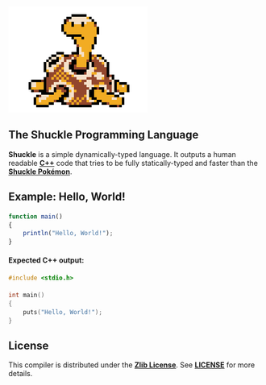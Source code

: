 <img src="media/shuckle.gif">

## The Shuckle Programming Language
**Shuckle** is a simple dynamically-typed language. It outputs a human readable [**C++**](https://en.wikipedia.org/wiki/C%2B%2B) code that tries to be fully statically-typed and faster than the [**Shuckle Pokémon**](https://www.pokemon.com/us/pokedex/shuckle).

## Example: Hello, World!
```js
function main()
{
    println("Hello, World!");
}
```

#### Expected C++ output:
```cpp
#include <stdio.h>

int main()
{
    puts("Hello, World!");
}
```

## License
This compiler is distributed under the [**Zlib License**](https://opensource.org/licenses/Zlib). See [**LICENSE**](https://github.com/ryaangu/shuckle/blob/main/LICENSE) for more details.